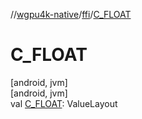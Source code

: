 //[wgpu4k-native](../../index.md)/[ffi](index.md)/[C_FLOAT](-c_-f-l-o-a-t.md)

# C_FLOAT

[android, jvm]\
[android, jvm]\
val [C_FLOAT](-c_-f-l-o-a-t.md): ValueLayout